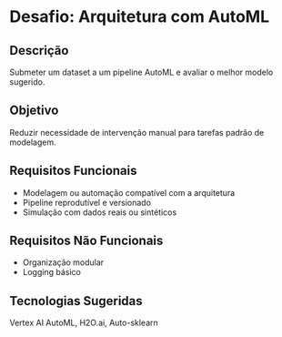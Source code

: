 # Desafio: Arquitetura com AutoML

## Descrição
Submeter um dataset a um pipeline AutoML e avaliar o melhor modelo sugerido.

## Objetivo
Reduzir necessidade de intervenção manual para tarefas padrão de modelagem.

## Requisitos Funcionais
- Modelagem ou automação compatível com a arquitetura
- Pipeline reprodutível e versionado
- Simulação com dados reais ou sintéticos

## Requisitos Não Funcionais
- Organização modular
- Logging básico

## Tecnologias Sugeridas
Vertex AI AutoML, H2O.ai, Auto-sklearn
